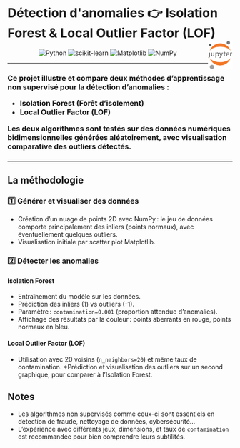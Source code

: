 # **Détection d'anomalies 👉 Isolation Forest & Local Outlier Factor (LOF)**<a href="../../"><img align="right" src="https://github.com/MiKL5/Python/blob/master/assets/logo/Jupyter.svg" alt="Jupyter" height="64px"></a>
<div align="center">

![Python](https://img.shields.io/badge/Python-3.13-blue?style=flat&logo=python&logoColor=FFD43B)
![scikit-learn](https://img.shields.io/badge/scikit--learn-AnomalyDetection-F7931E?style=flat&logo=scikit-learn&logoColor=white)
![Matplotlib](https://img.shields.io/badge/Matplotlib-Plotting-11557C?style=flat&logo=matplotlib&logoColor=white)
![NumPy](https://img.shields.io/badge/NumPy-Arr_processing-013243?logo=numpy)
<!-- ![MIT License](https://img.shields.io/badge/License-MIT-blue.svg) -->

</div><hr>

<h3>Ce projet illustre et compare deux méthodes d’<b>apprentissage non supervisé pour la détection d’anomalies</b> :
<ul>
    <li> <b>Isolation Forest</b> (Forêt d’isolement)
    <li> <b>Local Outlier Factor (LOF)</b>
</ul>
Les deux algorithmes sont testés sur des données numériques bidimensionnelles générées aléatoirement, avec visualisation comparative des outliers détectés.<h3><hr>

## **La méthodologie**
### **1️⃣ Générer et visualiser des données**
* Création d’un nuage de points 2D avec NumPy : le jeu de données comporte principalement des inliers (points normaux), avec éventuellement quelques outliers.
* Visualisation initiale par scatter plot Matplotlib.
### **2️⃣ Détecter les anomalies**
#### **Isolation Forest**
* Entraînement du modèle sur les données.
* Prédiction des inliers (1) vs outliers (-1).
* Paramètre : `contamination=0.001` (proportion attendue d’anomalies).
* Affichage des résultats par la couleur : points aberrants en rouge, points normaux en bleu.
#### **Local Outlier Factor (LOF)**
* Utilisation avec 20 voisins (`n_neighbors=20`) et même taux de contamination.
*Prédiction et visualisation des outliers sur un second graphique, pour comparer à l’Isolation Forest.
## Notes
* Les algorithmes non supervisés comme ceux-ci sont essentiels en détection de fraude, nettoyage de données, cybersécurité…
* L’expérience avec différents jeux, dimensions, et taux de `contamination` est recommandée pour bien comprendre leurs subtilités.